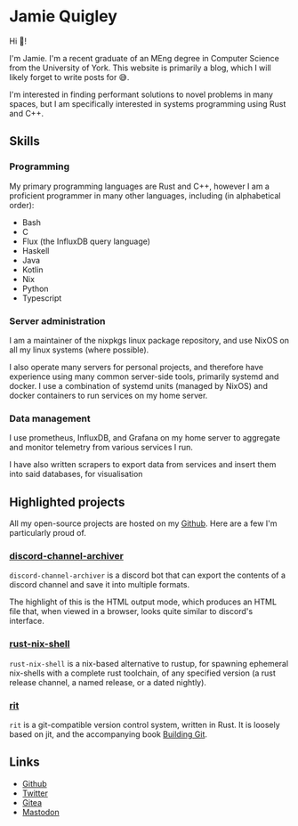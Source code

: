 # Jamie Quigley

Hi 👋!

I'm Jamie. I'm a recent graduate of an MEng degree in Computer Science from the University of York. This website is primarily a blog, which I will likely forget to write posts for 😅.

I'm interested in finding performant solutions to novel problems in many spaces, but I am specifically interested in systems programming using Rust and C++.

## Skills

### Programming

My primary programming languages are Rust and C++, however I am a proficient programmer in many other languages, including (in alphabetical order):

- Bash
- C
- Flux (the InfluxDB query language)
- Haskell
- Java
- Kotlin
- Nix
- Python
- Typescript

### Server administration

I am a maintainer of the nixpkgs linux package repository, and use NixOS on all my linux systems (where possible).

I also operate many servers for personal projects, and therefore have experience using many common server-side tools, primarily systemd and docker. I use a combination of systemd units (managed by NixOS) and docker containers to run services on my home server.

### Data management

I use prometheus, InfluxDB, and Grafana on my home server to aggregate and monitor telemetry from various services I run.

I have also written scrapers to export data from services and insert them into said databases, for visualisation

## Highlighted projects

All my open-source projects are hosted on my [Github](https://github.com/Sciencentistguy). Here are a few I'm particularly proud of.

### [discord-channel-archiver](https://github.com/Sciencentistguy/discord-channel-archiver)

`discord-channel-archiver` is a discord bot that can export the contents of a discord channel and save it into multiple formats.

The highlight of this is the HTML output mode, which produces an HTML file that, when viewed in a browser, looks quite similar to discord's interface.

### [rust-nix-shell](https://github.com/Sciencentistguy/rust-nix-shell)

`rust-nix-shell` is a nix-based alternative to rustup, for spawning ephemeral nix-shells with a complete rust toolchain, of any specified version (a rust release channel, a named release, or a dated nightly).

### [rit](https://github.com/Sciencentistguy/rit)

`rit` is a git-compatible version control system, written in Rust. It is loosely based on jit, and the accompanying book [Building Git](https://shop.jcoglan.com/building-git/).

## Links

- [Github](https://github.com/Sciencentistguy)
- [Twitter](https://twitter.com/Sciencentistguy)
- [Gitea](https://git.quigley.xyz)
- [Mastodon](https://tech.lgbt/@Sciencentistguy)
